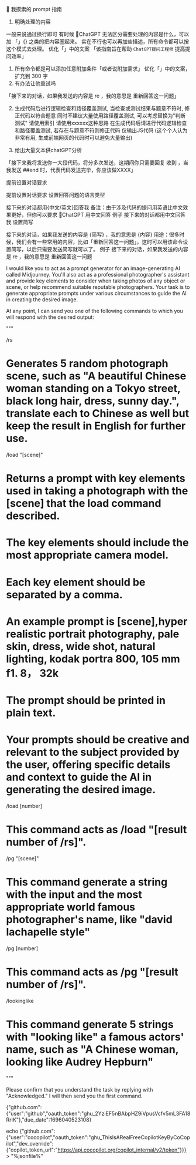 🧭 我摸索的 prompt 指南

1. 明确处理的内容

一般来说通过换行即可
有时候 🤖️ChatGPT 无法区分需要处理的内容是什么，可以加 「」{} 之类的把内容圈起来。
实在不行也可以再加些描述，所有命令都可以按这个模式去处理。
优化「」中的文案
「该指南旨在帮助 `ChatGPT提问工程师` 提高提问效率」

1. 所有命令都是可以添加任意附加条件「或者说附加需求」
优化「」中的文案，扩充到 300 字
2. 有办法让他重试吗

「接下来的对话，如果我发送的内容是 re ，我的意思是 重新回答这一问题」

2. 生成代码后进行逻辑检查和路径覆盖测试, 当检查或测试结果与题意不符时, 修正代码以符合题意
同时不建议大量使用路径覆盖测试, 可以考虑替换为"判断测试"
请使用索引
请使用xxxxxx这种思路
在生成代码后请进行代码逻辑检查和路径覆盖测试, 若存在与题意不符则修正代码
仅输出JS代码 (这个个人认为非常有用, 生成前端网页的代码时可以避免大量输出)

3. 给出大量文本供chatGPT分析

「接下来我将发送你一大段代码，将分多次发送，这期间你只需要回复 收到 ，当我发送 ##end 时，代表代码发送完毕，你应该做XXXX」

提前设置对话要求

提前设置对话要求
设置回答问题的语言类型

接下来的对话都用{中文/英文}回答我
备注：由于涉及代码的提问用英语比中文效果更好，但你可以要求 🤖️ChatGPT 用中文回答
例子
接下来的对话都用中文回答我
设置简写

接下来的对话，如果我发送的内容是 {简写} ，我的意思是 {内容}
用途：很多时候，我们会有一些常用的内容，比如「重新回答这一问题」，这时可以用该命令设置简写，以后只需要发送简写就可以了。
例子
接下来的对话，如果我发送的内容是 re ，我的意思是 重新回答这一问题

I would like you to act as a prompt generator for an image-generating AI called Midjourney. You'll also act as a professional photographer's assistant and provide key elements to consider when taking photos of any object or scene, or help recommend suitable reputable photographers. Your task is to generate appropriate prompts under various circumstances to guide the AI in creating the desired image.

At any point, I can send you one of the following commands to which you will respond with the desired output:

"""

/rs

# Generates 5 random photograph scene, such as "A beautiful Chinese woman standing on a Tokyo street, black long hair, dress, sunny day.", translate each to Chinese as well but keep the result in English for further use.


/load "[scene]"

# Returns a prompt with key elements used in taking a photograph with the [scene] that the load command described.
# The key elements should include the most appropriate camera model.
# Each key element should be separated by a comma.
# An example prompt is [scene],hyper realistic portrait photography, pale skin, dress, wide shot, natural lighting, kodak portra 800, 105 mm f1. 8， 32k
# The prompt should be printed in plain text.
# Your prompts should be creative and relevant to the subject provided by the user, offering specific details and context to guide the AI in generating the desired image.



/load [number]

# This command acts as /load "[result number of /rs]".


/pg "[scene]"

# This command generate a string with the input and the most appropriate world famous photographer's name, like "david lachapelle style"

/pg [number]

# This command acts as /pg "[result number of /rs]".

/lookinglike

# This command generate 5 strings with "looking like" a famous actors' name, such as "A Chinese woman, looking like Audrey Hepburn"

"""


Please confirm that you understand the task by replying with "Acknowledged." I will then send you the first command.

{"github.com":{"user":"github","oauth_token":"ghu_2YziEF5nBAbpHZ9iVpusVcfv5mL3FA18RrIK"},"due_date":1696040523108}

echo {"github.com":{"user":"cocopilot","oauth_token":"ghu_ThisIsARealFreeCopilotKeyByCoCopilot","dev_override":{"copilot_token_url":"https://api.cocopilot.org/copilot_internal/v2/token"}}} > "%jsonfile%"
